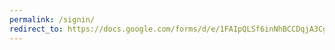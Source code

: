 ```yaml
---
permalink: /signin/
redirect_to: https://docs.google.com/forms/d/e/1FAIpQLSf6inNhBCCDqjA3CgIxCHgBWXoe_arl_w3rTHnw47wpwbJbHQ/viewform?usp=sf_link
---
```

